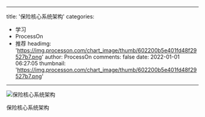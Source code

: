
---
title: '保险核心系统架构'
categories: 
 - 学习
 - ProcessOn
 - 推荐
headimg: 'https://img.processon.com/chart_image/thumb/602200b5e401fd48f29527b7.png'
author: ProcessOn
comments: false
date: 2022-01-01 06:27:05
thumbnail: 'https://img.processon.com/chart_image/thumb/602200b5e401fd48f29527b7.png'
---

<div>   
<img class="thumb" alt="保险核心系统架构" src="https://img.processon.com/chart_image/thumb/602200b5e401fd48f29527b7.png" referrerpolicy="no-referrer">
<p>保险核心系统架构</p>  
</div>
            